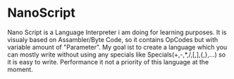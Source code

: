# NanoScript
 Nano Script is a Language Interpreter i am doing for learning purposes.
 It is visualy based on Assambler/Byte Code, so it contains OpCodes but with variable amount of "Parameter".
 My goal ist to create a language which you can mostly write without using any specials like Specials(+,-,*,/,[,],{,},...) so it is easy to write.
 Performance it not a priority of this language at the moment.
